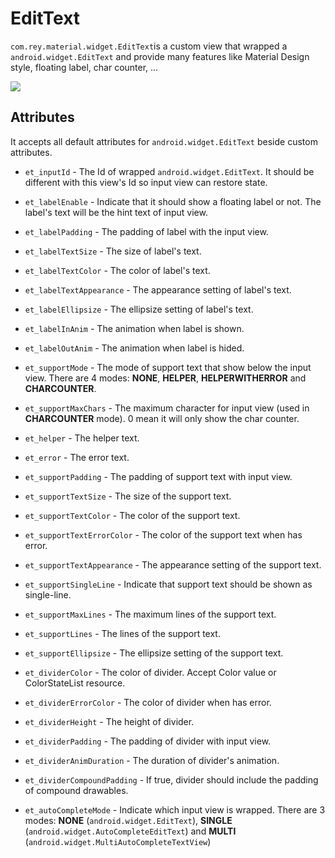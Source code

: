 EditText
=====================

  `com.rey.material.widget.EditText`is a custom view that wrapped a `android.widget.EditText` and provide many features like Material Design style, floating label, char counter, ...

![](https://github.com/rey5137/Material/raw/master/image/textfield.gif)


Attributes
------------

  It accepts all default attributes for `android.widget.EditText` beside custom attributes.

* `et_inputId` - The Id of wrapped `android.widget.EditText`. It should be different with this view's Id so input view can restore state.

* `et_labelEnable` - Indicate that it should show a floating label or not. The label's text will be the hint text of input view.

* `et_labelPadding` - The padding of label with the input view.

* `et_labelTextSize` - The size of label's text.

* `et_labelTextColor` - The color of label's text.

* `et_labelTextAppearance` - The appearance setting of label's text.

* `et_labelEllipsize` - The ellipsize setting of label's text.

* `et_labelInAnim` - The animation when label is shown.

* `et_labelOutAnim` - The animation when label is hided.

* `et_supportMode` - The mode of support text that show below the input view. There are 4 modes: **NONE**, **HELPER**, **HELPERWITHERROR** and **CHARCOUNTER**.

* `et_supportMaxChars` - The maximum character for input view (used in **CHARCOUNTER** mode). 0 mean it will only show the char counter.

* `et_helper` - The helper text.

* `et_error` - The error text.

* `et_supportPadding` - The padding of support text with input view.

* `et_supportTextSize` - The size of the support text.

* `et_supportTextColor` - The color of the support text.

* `et_supportTextErrorColor` - The color of the support text when has error.

* `et_supportTextAppearance` - The appearance setting of the support text.

* `et_supportSingleLine` - Indicate that support text should be shown as single-line.

* `et_supportMaxLines` - The maximum lines of the support text.

* `et_supportLines` - The lines of the support text.

* `et_supportEllipsize` - The ellipsize setting of the support text.

* `et_dividerColor` - The color of divider. Accept Color value or ColorStateList resource.

* `et_dividerErrorColor` - The color of divider when has error.

* `et_dividerHeight` - The height of divider.

* `et_dividerPadding` - The padding of divider with input view.

* `et_dividerAnimDuration` - The duration of divider's animation.

* `et_dividerCompoundPadding` - If true, divider should include the padding of compound drawables.

* `et_autoCompleteMode` - Indicate which input view is wrapped. There are 3 modes: **NONE** (`android.widget.EditText`), **SINGLE** (`android.widget.AutoCompleteEditText`) and **MULTI** (`android.widget.MultiAutoCompleteTextView`)